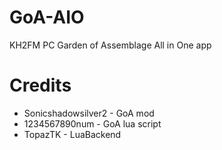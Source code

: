 # GoA-AIO
KH2FM PC Garden of Assemblage All in One app

# Credits
- Sonicshadowsilver2 - GoA mod
- 1234567890num - GoA lua script
- TopazTK - LuaBackend